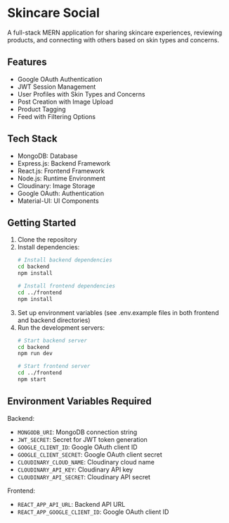 # Skincare Social

A full-stack MERN application for sharing skincare experiences, reviewing products, and connecting with others based on skin types and concerns.

## Features

- Google OAuth Authentication
- JWT Session Management
- User Profiles with Skin Types and Concerns
- Post Creation with Image Upload
- Product Tagging
- Feed with Filtering Options

## Tech Stack

- MongoDB: Database
- Express.js: Backend Framework
- React.js: Frontend Framework
- Node.js: Runtime Environment
- Cloudinary: Image Storage
- Google OAuth: Authentication
- Material-UI: UI Components

## Getting Started

1. Clone the repository
2. Install dependencies:
   ```bash
   # Install backend dependencies
   cd backend
   npm install

   # Install frontend dependencies
   cd ../frontend
   npm install
   ```
3. Set up environment variables (see .env.example files in both frontend and backend directories)
4. Run the development servers:
   ```bash
   # Start backend server
   cd backend
   npm run dev

   # Start frontend server
   cd ../frontend
   npm start
   ```

## Environment Variables Required

Backend:
- `MONGODB_URI`: MongoDB connection string
- `JWT_SECRET`: Secret for JWT token generation
- `GOOGLE_CLIENT_ID`: Google OAuth client ID
- `GOOGLE_CLIENT_SECRET`: Google OAuth client secret
- `CLOUDINARY_CLOUD_NAME`: Cloudinary cloud name
- `CLOUDINARY_API_KEY`: Cloudinary API key
- `CLOUDINARY_API_SECRET`: Cloudinary API secret

Frontend:
- `REACT_APP_API_URL`: Backend API URL
- `REACT_APP_GOOGLE_CLIENT_ID`: Google OAuth client ID
